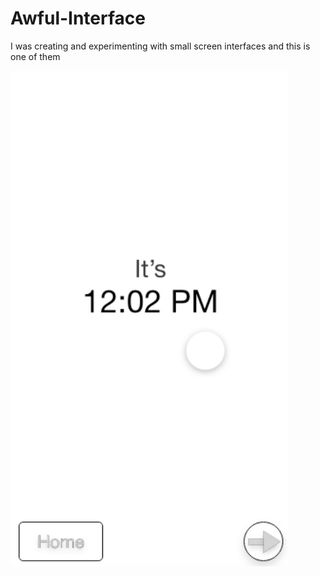 # Awful-Interface
I was creating and experimenting with small screen interfaces and this is one of them

![1](./Screen%20Shot%202018-09-17%20at%202.01.50%20AM.png)
